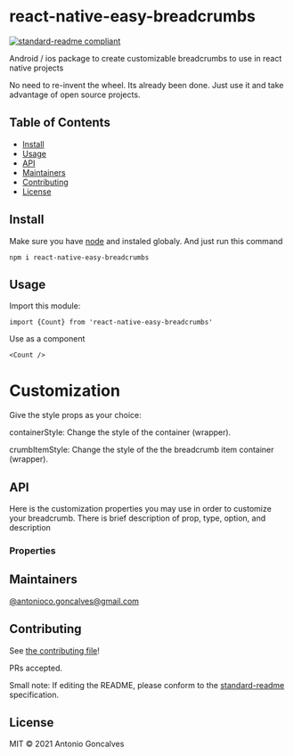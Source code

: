 # react-native-easy-breadcrumbs

[![standard-readme compliant](https://img.shields.io/badge/standard--readme-OK-green.svg?style=flat-square)](https://github.com/antonio570373/standard-readme)

Android / ios package to create customizable breadcrumbs to use in react native projects

No need to re-invent the wheel. Its already been done. Just use it and take advantage of open source projects.

## Table of Contents

- [Install](#install)
- [Usage](#usage)
- [API](#api)
- [Maintainers](#maintainers)
- [Contributing](#contributing)
- [License](#license)

## Install
Make sure you have [node](https://nodejs.org/en/) and instaled globaly. And just run this command

```
npm i react-native-easy-breadcrumbs
```

## Usage

Import this module:
```
import {Count} from 'react-native-easy-breadcrumbs'
```

Use as a component
```
<Count />
```

# Customization
Give the style props as your choice:

containerStyle: Change the style of the container (wrapper).

crumbItemStyle: Change the style of the the breadcrumb item container (wrapper).

## API
Here is the customization properties you may use in order to customize your breadcrumb. There is brief description of prop, type, option, and description 

### Properties

## Maintainers

[@antonioco.goncalves@gmail.com](antonioco.goncalves@gmail.com/standard-readme)

## Contributing

See [the contributing file](contributing.md)!

PRs accepted.

Small note: If editing the README, please conform to the [standard-readme](antonioco.goncalves@gmail.com/standard-readme) specification.

## License

MIT © 2021 Antonio Goncalves
